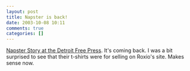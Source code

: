 ```yaml
---
layout: post
title: Napster is back!
date: 2003-10-08 10:11
comments: true
categories: []
---
```

<a href="http://story.news.yahoo.com/news?tmpl=story&cid=400&e=3&u=/kr/20031008/lo_krdetroit/napsterisbackbutthefreerideisover" target="_blank">Napster Story at the Detroit Free Press</a>. It's coming back. I was a bit surprised to see that their t-shirts were for selling on Roxio's site. Makes sense now.
